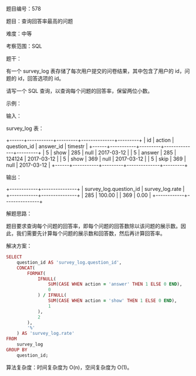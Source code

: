 题目编号：578

题目：查询回答率最高的问题

难度：中等

考察范围：SQL

题干：

有一个 survey_log 表存储了每次用户提交的问卷结果，其中包含了用户的 id，问题的 id，回答选项的 id。

请写一个 SQL 查询，以查询每个问题的回答率，保留两位小数。

示例：

输入：

survey_log 表：

+------+-----------+---------+--------------+---------+
| id   | action    | question_id | answer_id | timestr |
+------+-----------+---------+--------------+---------+
| 5    | show      | 285       | null       | 2017-03-12 |
| 5    | answer    | 285       | 124124     | 2017-03-12 |
| 5    | show      | 369       | null       | 2017-03-12 |
| 5    | skip      | 369       | null       | 2017-03-12 |
+------+-----------+---------+--------------+---------+

输出：

+------------+---------------+
| survey_log.question_id | survey_log.rate |
+------------+---------------+
| 285        | 100.00        |
| 369        | 0.00          |
+------------+---------------+

解题思路：

题目要求查询每个问题的回答率，即每个问题的回答数除以该问题的展示数。因此，我们需要先计算每个问题的展示数和回答数，然后再计算回答率。

解决方案：

```ruby
SELECT
    question_id AS 'survey_log.question_id',
    CONCAT(
        FORMAT(
            IFNULL(
                SUM(CASE WHEN action = 'answer' THEN 1 ELSE 0 END),
                0
            ) / IFNULL(
                SUM(CASE WHEN action = 'show' THEN 1 ELSE 0 END),
                1
            ),
            2
        ),
        '%'
    ) AS 'survey_log.rate'
FROM
    survey_log
GROUP BY
    question_id;
```

算法复杂度：时间复杂度为 O(n)，空间复杂度为 O(1)。